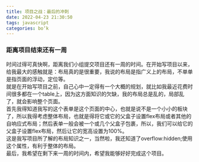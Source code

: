 ```yaml
---
title: 项目之战：最后的冲刺
date: 2022-04-23 21:30:50
tags: javascript
categories: bo‘k
---
```


<!--more-->

### 距离项目结束还有一周

时间过得可真快啊，距离我们小组提交项目还有一周的时间。在开始写项目以来，给我最大的感触就是：布局真的是很重要，我说的布局是指广义上的布局，不单单是指页面的浮动，定位等。  
就是在开始写项目之前，自己心中一定得有一个大概的规划，就比如我最近花费时间很多都在一个table上，因为这方面知识的欠缺，我的布局总是乱的，局部乱了，就会影响整个页面。  
首先我得知道我写的这个表单是这个页面的中心，也就是说不是一个小小的板块了，所以我得考虑整体布局，也就是得将它或它的父盒子设置flex布局或者其他的自响应式布局；然后表单一般会被一个或几个父盒子包裹，所以，我们可以给它的父盒子设置flex布局，然后让它的宽高设置为100\%。  
这是我写项目所了解的布局知识之一，当然啦，我还知道了overflow:hidden;使用这个属性，有利于整体的布局。  
最后，我希望在剩下来一周的时间内，希望我能够好好完成这个项目。